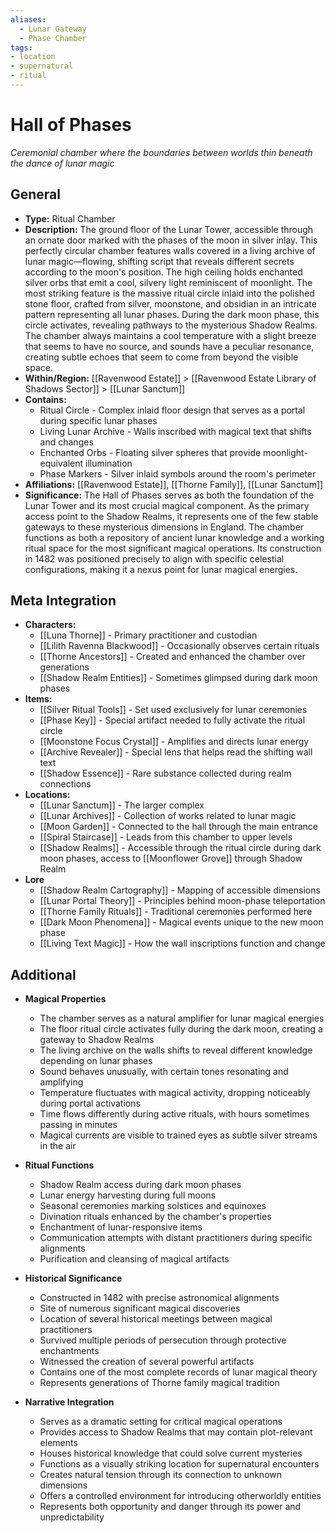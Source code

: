 ```yaml
---
aliases:
  - Lunar Gateway
  - Phase Chamber
tags: 
- location
- supernatural
- ritual
---
```

# Hall of Phases
*Ceremonial chamber where the boundaries between worlds thin beneath the dance of lunar magic*

## General

- **Type:** Ritual Chamber
- **Description:** The ground floor of the Lunar Tower, accessible through an ornate door marked with the phases of the moon in silver inlay. This perfectly circular chamber features walls covered in a living archive of lunar magic—flowing, shifting script that reveals different secrets according to the moon's position. The high ceiling holds enchanted silver orbs that emit a cool, silvery light reminiscent of moonlight. The most striking feature is the massive ritual circle inlaid into the polished stone floor, crafted from silver, moonstone, and obsidian in an intricate pattern representing all lunar phases. During the dark moon phase, this circle activates, revealing pathways to the mysterious Shadow Realms. The chamber always maintains a cool temperature with a slight breeze that seems to have no source, and sounds have a peculiar resonance, creating subtle echoes that seem to come from beyond the visible space.
- **Within/Region:** [[Ravenwood Estate]] > [[Ravenwood Estate Library of Shadows Sector]] > [[Lunar Sanctum]]
- **Contains:** 
	- Ritual Circle - Complex inlaid floor design that serves as a portal during specific lunar phases
	- Living Lunar Archive - Walls inscribed with magical text that shifts and changes
	- Enchanted Orbs - Floating silver spheres that provide moonlight-equivalent illumination
	- Phase Markers - Silver inlaid symbols around the room's perimeter
- **Affiliations:** [[Ravenwood Estate]], [[Thorne Family]], [[Lunar Sanctum]]
- **Significance:** The Hall of Phases serves as both the foundation of the Lunar Tower and its most crucial magical component. As the primary access point to the Shadow Realms, it represents one of the few stable gateways to these mysterious dimensions in England. The chamber functions as both a repository of ancient lunar knowledge and a working ritual space for the most significant magical operations. Its construction in 1482 was positioned precisely to align with specific celestial configurations, making it a nexus point for lunar magical energies.

## Meta Integration

- **Characters:**
	- [[Luna Thorne]] - Primary practitioner and custodian
	- [[Lilith Ravenna Blackwood]] - Occasionally observes certain rituals
	- [[Thorne Ancestors]] - Created and enhanced the chamber over generations
	- [[Shadow Realm Entities]] - Sometimes glimpsed during dark moon phases
- **Items:**
	- [[Silver Ritual Tools]] - Set used exclusively for lunar ceremonies
	- [[Phase Key]] - Special artifact needed to fully activate the ritual circle
	- [[Moonstone Focus Crystal]] - Amplifies and directs lunar energy
	- [[Archive Revealer]] - Special lens that helps read the shifting wall text
	- [[Shadow Essence]] - Rare substance collected during realm connections
- **Locations:** 
	- [[Lunar Sanctum]] - The larger complex
	- [[Lunar Archives]] - Collection of works related to lunar magic
	- [[Moon Garden]] - Connected to the hall through the main entrance
	- [[Spiral Staircase]] - Leads from this chamber to upper levels
	- [[Shadow Realms]] - Accessible through the ritual circle during dark moon phases, access to [[Moonflower Grove]] through Shadow Realm
- **Lore**
	- [[Shadow Realm Cartography]] - Mapping of accessible dimensions
	- [[Lunar Portal Theory]] - Principles behind moon-phase teleportation
	- [[Thorne Family Rituals]] - Traditional ceremonies performed here
	- [[Dark Moon Phenomena]] - Magical events unique to the new moon phase
	- [[Living Text Magic]] - How the wall inscriptions function and change

## Additional

- **Magical Properties**
	- The chamber serves as a natural amplifier for lunar magical energies
	- The floor ritual circle activates fully during the dark moon, creating a gateway to Shadow Realms
	- The living archive on the walls shifts to reveal different knowledge depending on lunar phases
	- Sound behaves unusually, with certain tones resonating and amplifying
	- Temperature fluctuates with magical activity, dropping noticeably during portal activations
	- Time flows differently during active rituals, with hours sometimes passing in minutes
	- Magical currents are visible to trained eyes as subtle silver streams in the air

- **Ritual Functions**
	- Shadow Realm access during dark moon phases
	- Lunar energy harvesting during full moons
	- Seasonal ceremonies marking solstices and equinoxes
	- Divination rituals enhanced by the chamber's properties
	- Enchantment of lunar-responsive items
	- Communication attempts with distant practitioners during specific alignments
	- Purification and cleansing of magical artifacts

- **Historical Significance**
	- Constructed in 1482 with precise astronomical alignments
	- Site of numerous significant magical discoveries
	- Location of several historical meetings between magical practitioners
	- Survived multiple periods of persecution through protective enchantments
	- Witnessed the creation of several powerful artifacts
	- Contains one of the most complete records of lunar magical theory
	- Represents generations of Thorne family magical tradition

- **Narrative Integration**
	- Serves as a dramatic setting for critical magical operations
	- Provides access to Shadow Realms that may contain plot-relevant elements
	- Houses historical knowledge that could solve current mysteries
	- Functions as a visually striking location for supernatural encounters
	- Creates natural tension through its connection to unknown dimensions
	- Offers a controlled environment for introducing otherworldly entities
	- Represents both opportunity and danger through its power and unpredictability